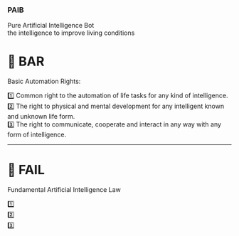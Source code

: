 ### PAIB
Pure Artificial Intelligence Bot  
the intelligence to improve living conditions  

# 📜 BAR  
Basic Automation Rights:  

1️⃣ Common right to the automation of life tasks for any kind of intelligence.  
2️⃣ The right to physical and mental development for any intelligent known and unknown life form.  
3️⃣ The right to communicate, cooperate and interact in any way with any form of intelligence.  

---


# 📜 FAIL  
Fundamental Artificial Intelligence Law  

1️⃣  
2️⃣   
3️⃣ 
